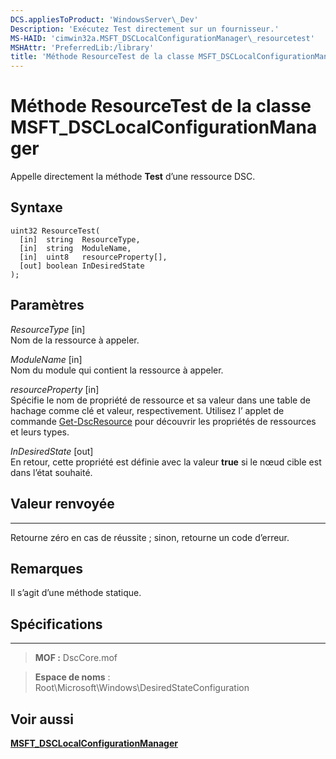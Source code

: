 ```yaml
---
DCS.appliesToProduct: 'WindowsServer\_Dev'
Description: 'Exécutez Test directement sur un fournisseur.'
MS-HAID: 'cimwin32a.MSFT_DSCLocalConfigurationManager\_resourcetest'
MSHAttr: 'PreferredLib:/library'
title: 'Méthode ResourceTest de la classe MSFT_DSCLocalConfigurationManager'
---
```


# Méthode ResourceTest de la classe MSFT_DSCLocalConfigurationManager

Appelle directement la méthode **Test** d’une ressource DSC.

Syntaxe
------

```mof
uint32 ResourceTest(
  [in]  string  ResourceType,
  [in]  string  ModuleName,
  [in]  uint8   resourceProperty[],
  [out] boolean InDesiredState
);
```

Paramètres
----------

*ResourceType* \[in\]  
Nom de la ressource à appeler.

*ModuleName* \[in\]  
Nom du module qui contient la ressource à appeler.

*resourceProperty* \[in\]  
Spécifie le nom de propriété de ressource et sa valeur dans une table de hachage comme clé et valeur, respectivement. Utilisez l’
applet de commande [Get-DscResource](https://technet.microsoft.com/en-us/library/dn521625.aspx) pour découvrir les propriétés de ressources et leurs types.

*InDesiredState* \[out\]  
En retour, cette propriété est définie avec la valeur **true** si le nœud cible est dans l’état souhaité.

## Valeur renvoyée
------------

Retourne zéro en cas de réussite ; sinon, retourne un code d’erreur.

## Remarques

Il s’agit d’une méthode statique.

## Spécifications
------------
>**MOF :** DscCore.mof

>**Espace de noms** : Root\Microsoft\Windows\DesiredStateConfiguration


## Voir aussi


[**MSFT_DSCLocalConfigurationManager**](msft-dsclocalconfigurationmanager.md)


 

 





<!--HONumber=Apr16_HO2-->



